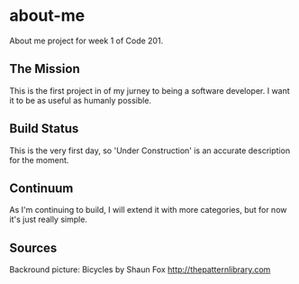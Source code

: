 # about-me
About me project for week 1 of Code 201.


## The Mission

This is the first project in of my jurney to being a software developer. 
I want it to be as useful as humanly possible.

## Build Status

This is the very first day, so 'Under Construction' is an accurate description for the moment.

## Continuum

As I'm continuing to build, I will extend it with more categories, but for now it's just really simple.

## Sources

Backround picture: Bicycles by Shaun Fox
  http://thepatternlibrary.com
